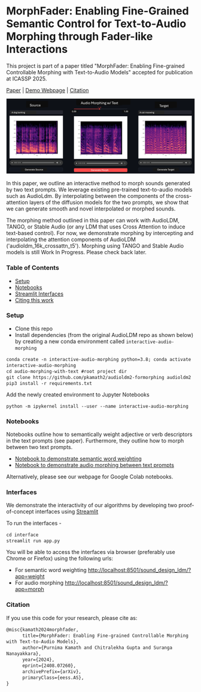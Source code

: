 # MorphFader: Enabling Fine-Grained Semantic Control for Text-to-Audio Morphing through Fader-like Interactions


This project is part of a paper titled "MorphFader: Enabling Fine-grained Controllable Morphing with Text-to-Audio Models" accepted for publication at ICASSP 2025.

[Paper](https://arxiv.org/pdf/2408.07260) | [Demo Webpage](https://pkamath2.github.io/audio-morphing-with-text/webpage/index.html) | [Citation](#citation)

<img src='resources/screenshot-morph.png' style="background-color: #cccccc">

In this paper, we outline an interactive method to morph sounds generated by two text prompts. We leverage existing pre-trained text-to-audio models such as AudioLdm. By interpolating between the components of the cross-attention layers of the diffusion models for the two prompts, we show that we can generate smooth and novel interpolated or morphed sounds. 

The morphing method outlined in this paper can work with AudioLDM, TANGO, or Stable Audio (or any LDM that uses Cross Attention to induce text-based control). For now, we demonstrate morphing by intercepting and interpolating the attention components of AudioLDM ('audioldm_16k_crossattn_t5'). Morphing using TANGO and Stable Audio models is still Work In Progress. Please check back later.  


### Table of Contents

* [Setup](#setup) 
* [Notebooks](#notebooks) 
* [Streamlit Interfaces](#interfaces) 
* [Citing this work](#citation)


### Setup
* Clone this repo
* Install dependencies (from the original AudioLDM repo as shown below) by creating a new conda environment called ```interactive-audio-morphing```
```
conda create -n interactive-audio-morphing python=3.8; conda activate interactive-audio-morphing
cd audio-morphing-with-text #root project dir
git clone https://github.com/pkamath2/audioldm2-formorphing audioldm2
pip3 install -r requirements.txt
```
Add the newly created environment to Jupyter Notebooks
```
python -m ipykernel install --user --name interactive-audio-morphing
```

### Notebooks
Notebooks outline how to semantically weight adjective or verb descriptors in the text prompts (see paper). Furthermore, they outline how to morph between two text prompts.

* [Notebook to demonstrate semantic word weighting](notebooks/explore_word_weighting.ipynb)
* [Notebook to demonstrate audio morphing between text prompts](notebooks/explore_morphing.ipynb)
  
Alternatively, please see our webpage for Google Colab notebooks. 



### Interfaces
We demonstrate the interactivity of our algorithms by developing two proof-of-concept interfaces using [Streamlit](https://streamlit.io/)  

To run the interfaces - 
```
cd interface
streamlit run app.py
```

You will be able to access the interfaces via browser (preferably use Chrome or Firefox) using the following urls:
* For semantic word weighting [http://localhost:8501/sound_design_ldm/?app=weight](http://localhost:8501/sound_design_ldm/?app=weight)
* For audio morphing [http://localhost:8501/sound_design_ldm/?app=morph](http://localhost:8501/sound_design_ldm/?app=morph)
    
### Citation
If you use this code for your research, please cite as:
```
@misc{kamath2024morphfader,
      title={MorphFader: Enabling Fine-grained Controllable Morphing with Text-to-Audio Models}, 
      author={Purnima Kamath and Chitralekha Gupta and Suranga Nanayakkara},
      year={2024},
      eprint={2408.07260},
      archivePrefix={arXiv},
      primaryClass={eess.AS},
}
```

